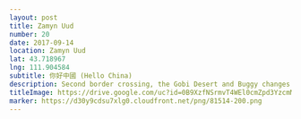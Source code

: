 ```yaml
---
layout: post
title: Zamyn Uud
number: 20
date: 2017-09-14
location: Zamyn Uud
lat: 43.718967
lng: 111.904584
subtitle: 你好中國 (Hello China)
description: Second border crossing, the Gobi Desert and Buggy changes. 
titleImage: https://drive.google.com/uc?id=0B9XzfNSrmvT4WEl0cmZpd3YzcmM
marker: https://d30y9cdsu7xlg0.cloudfront.net/png/81514-200.png
---
```

